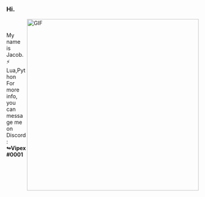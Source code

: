 ### Hi.
<img align="right" width="450px" alt="GIF" src="https://miro.medium.com/max/480/0*tWkX7jycteZn1qbC.gif" />
<br>
<br> My name is Jacob. 
<br> ⚡ Lua,Python
<br> For more info, you can message me on Discord: <b>↬Vipex#0001<b>


